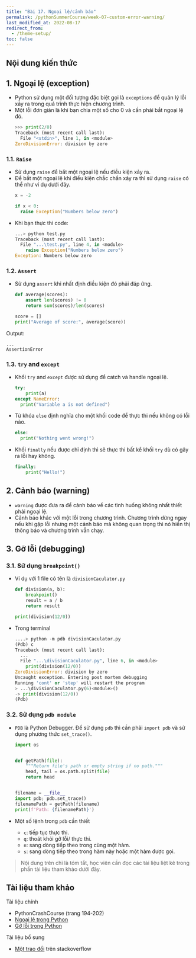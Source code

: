 ```yaml
---
title: "Bài 17. Ngoại lệ/cảnh báo"
permalink: /pythonSummerCourse/week-07-custom-error-warning/
last_modified_at: 2022-08-17
redirect_from:
  - /theme-setup/
toc: false
---
```


## Nội dung kiến thức

## 1. Ngoại lệ (exception)
- Python sử dụng một đối tượng đặc biệt gọi là `exceptions` để quản lý lỗi xảy ra trong quá trình thực hiện chương trình.
- Một lỗi đơn giản là khi bạn chia một số cho 0 và cần phải bắt ngoại lệ đó.
  ```py
  >>> print(2/0)
  Traceback (most recent call last):
    File "<stdin>", line 1, in <module>
  ZeroDivisionError: division by zero
  ```

### 1.1. `Raise`
- Sử dụng `raise` để bắt một ngoại lệ nếu điều kiện xảy ra.
- Để bắt một ngoại lệ khi điều kiện chắc chắn xảy ra thì sử dụng `raise` có thể như ví dụ dưới đây.
  ```py
  x = -2

  if x < 0:
    raise Exception("Numbers below zero")
  ```
- Khi bạn thực thi code:
  ```py
  ...> python test.py
  Traceback (most recent call last):
    File "...\test.py", line 4, in <module>
      raise Exception("Numbers below zero")
  Exception: Numbers below zero
  ```


### 1.2. `Assert`
- Sử dụng `assert` khi nhất định điều kiện đó phải đáp ứng.

  ```py
  def average(scores):
      assert len(scores) != 0
      return sum(scores)/len(scores)

  score = []
  print("Average of score:", average(score))
  ```
Output:
  ```
  ...
  AssertionError
  ```

### 1.3. `try` and `except`
- Khối `try` and `except` được sử dụng để catch và handle ngoại lệ.
  ```py
  try:
      print(a)
  except NameError:
    print("Variable a is not defined")
  ```
- Từ khóa `else` định nghĩa cho một khối code để thực thi nếu không có lỗi nào.
  ```py
  else:
    print("Nothing went wrong!")
  ```
- Khối `finally` nếu được chỉ định thì sẽ thực thi bất kể khối `try` dù có gây ra lỗi hay không.
  ```py
  finally:
      print("Hello!")
  ```

## 2. Cảnh báo (warning)
- `warning` được đưa ra để cảnh báo về các tình huống không nhất thiết phải ngoại lệ.
- Cảnh báo khác với một lỗi trong chương trình. Chương trình dừng ngay nếu khi gặp lỗi nhưng một cảnh báo mà không quan trọng thì nó hiển thị thông báo và chương trình vẫn chạy.

## 3. Gỡ lỗi (debugging)
### 3.1. Sử dụng `breakpoint()`
- Ví dụ với 1 file có tên là `divisionCaculator.py`
  ```py
  def division(a, b):
      breakpoint()
      result = a / b
      return result

  print(division(12/0))
  ```
- Trong terminal
  ```py
  ....> python -m pdb divisionCaculator.py
  (Pdb) c
  Traceback (most recent call last):
    ...
    File "...\divisionCaculator.py", line 6, in <module>
      print(division(12/0))
  ZeroDivisionError: division by zero
  Uncaught exception. Entering post mortem debugging
  Running 'cont' or 'step' will restart the program
  > ...\divisionCaculator.py(6)<module>()
  -> print(division(12/0))
  (Pdb)
  ```

### 3.2. Sử dụng `pdb module`
- `PDB` là Python Debugger. Để sử dụng `pdb` thì cần phải `import pdb` và sử dụng phương thức `set_trace()`.
  ```py
  import os


  def getPath(file):
      """Return file's path or empty string if no path."""
      head, tail = os.path.split(file)
      return head


  filename = __file__
  import pdb; pdb.set_trace()
  filenamePath = getPath(filename)
  print(f'Path: {filenamePath}')
  ```

- Một số lệnh trong `pdb` cần thiết
  - `c`: tiếp tục thực thi.
  - `q`: thoát khỏi gỡ lỗi/ thực thi.
  - `n`: sang dòng tiếp theo trong cùng một hàm.
  - `s`: sang dòng tiếp theo trong hàm này hoặc một hàm được gọi.

> Nội dung trên chỉ là tóm tắt, học viên cần đọc các tài liệu liệt kê trong phần tài liệu tham khảo dưới đây.

## Tài liệu tham khảo

Tài liệu chính
- PythonCrashCourse (trang 194-202)
- [Ngoại lệ trong Python](https://realpython.com/python-exceptions/)
- [Gỡ lỗi trong Python](https://realpython.com/python-debugging-pdb/)

Tài liệu bổ sung
- [Một trao đổi](https://stackoverflow.com/questions/12265451/ask-forgiveness-not-permission-explain) trên stackoverflow
